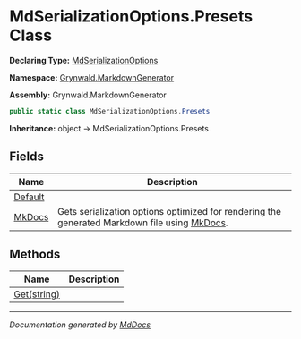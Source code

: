 ﻿# MdSerializationOptions.Presets Class

**Declaring Type:** [MdSerializationOptions](../index.md)

**Namespace:** [Grynwald.MarkdownGenerator](../../index.md)

**Assembly:** Grynwald.MarkdownGenerator

```csharp
public static class MdSerializationOptions.Presets
```

**Inheritance:** object → MdSerializationOptions.Presets

## Fields

| Name                         | Description                                                                                                             |
| ---------------------------- | ----------------------------------------------------------------------------------------------------------------------- |
| [Default](fields/Default.md) |                                                                                                                         |
| [MkDocs](fields/MkDocs.md)   | Gets serialization options optimized for rendering the generated Markdown file using [MkDocs](https://www.mkdocs.org/). |

## Methods

| Name                          | Description |
| ----------------------------- | ----------- |
| [Get(string)](methods/Get.md) |             |

___

*Documentation generated by [MdDocs](https://github.com/ap0llo/mddocs)*
